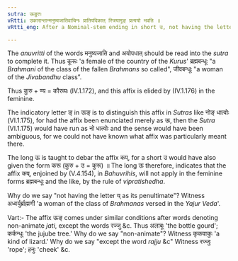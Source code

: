 ```yaml
---
sutra: ऊङुतः
vRtti: उकारान्तान्मनुष्यजातिवाचिनः प्रातिपदिकात् स्त्रियामूङ् प्रत्ययो भवति ॥
vRtti_eng: After a Nominal-stem ending in short उ, not having the letter य् as its penultimate letter, and being expressive of races of men, the affix in the feminine is ऊङ्.

---
```

The _anuvritti_ of the words मनुष्यजाति and अयोपधात् should be read into the _sutra_ to complete it. Thus कूरूः 'a female of the country of the _Kurus_' ब्रह्मबन्धूः "a _Brahmani_ of the class of the fallen _Brahmans_ so called", जीवबन्धूः "a woman of the _Jivabandhu_ class”.

Thus कुरु + ण्य = कौरव्यः (IV.1.172), and this affix is elided by (IV.1.176) in the feminine.

The indicatory letter ङ् in ऊङ् is to distinguish this affix in _Sutras_ like नोङ् धात्वोः (VI.1.175), for had the affix been enunciated merely as ऊ, then the _Sutra_ (VI.1.175) would have run as नो धात्वोः and the sense would have been ambiguous, for we could not have known what affix was particularly meant there.

The long ऊ is taught to debar the affix कप्, for a short उ would have also given the form करू (कुरु + उ = कुरू) ॥ The long ऊ therefore, indicates that the affix कप्, enjoined by (V.4.154), in _Bahuvrihis_, will not apply in the feminine forms ब्रह्मबन्धूः and the like, by the rule of _vipratishedha_.

Why do we say "not having the letter य् as its penultimate"? Witness अध्वर्युर्ब्राह्मणी 'a woman of the class of _Brahmanas_ versed in the _Yajur_ _Veda_'.

Vart:- The affix ऊङ् comes under similar conditions after words denoting non-animate _jati_, except the words रज्जु &c. Thus अलाबूः 'the bottle gourd'; कर्कन्धूः 'the jujube tree.' Why do we say "non-animate"? Witness कृकवाकुः 'a kind of lizard.' Why do we say "except the word _rajju_ &c" Witness रज्जुः 'rope'; हनुः 'cheek' &c.